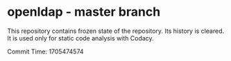 # openldap - master branch

This repository contains frozen state of the repository.
Its history is cleared. It is used only for static code
analysis with Codacy.

Commit Time: 1705474574